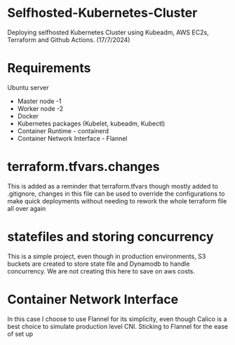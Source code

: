 # Selfhosted-Kubernetes-Cluster


Deploying selfhosted Kubernetes Cluster using Kubeadm, AWS EC2s, Terraform and Github Actions. (17/7/2024)

# Requirements 
Ubuntu server 
- Master node  -1
- Worker node -2
- Docker 
- Kubernetes packages (Kubelet, kubeadm, Kubectl)
- Container Runtime - containerd
- Container Network Interface - Flannel


# terraform.tfvars.changes 
This is added as a reminder that terraform.tfvars though mostly added to .gitignore, changes in this file can be used to override the configurations to make quick deployments without needing to rework the whole terraform file all over again

# statefiles and storing concurrency 

This is a simple project, even though in production environments, S3 buckets are created to store state file and Dynamodb to handle concurrency. We are not creating this here to save on aws costs.


# Container Network Interface

In this case I choose to use Flannel for its simplicity, even though Calico is a best choice to simulate production level CNI. Sticking to Flannel for the ease of set up



